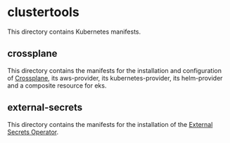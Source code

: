 # clustertools
This directory contains Kubernetes manifests.

## crossplane
This directory contains the manifests for the installation and configuration of [Crossplane](https://github.com/crossplane/crossplane), its aws-provider, its kubernetes-provider, its helm-provider and a composite resource for eks.

## external-secrets
This directory contains the manifests for the installation of the [External Secrets Operator](https://github.com/external-secrets/external-secrets).